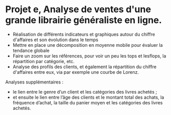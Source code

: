 # Projet e, Analyse de ventes d'une grande librairie généraliste en ligne.


- Réalisation de différents indicateurs et graphiques autour du chiffre d'affaires et son évolution dans le temps
- Mettre en place une décomposition en moyenne mobile pour évaluer la tendance globale 
- Faire un zoom sur les références, pour voir un peu les tops et lesflops, la répartition par catégorie, etc.
- Analyse des profils des clients, et également la répartition du chiffre d'affaires entre eux, via par exemple une courbe de Lorenz.

Analyses supplémentaires :
- le lien entre le genre d’un client et les catégories des
livres achetés ;
- et ensuite le lien entre l’âge des clients et le montant total
des achats, la fréquence d’achat, la taille du panier moyen
et les catégories des livres achetés.
